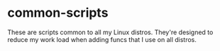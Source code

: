 # common-scripts
These are scripts common to all my Linux distros. They're designed to reduce my work load when adding funcs that I use on all distros.
